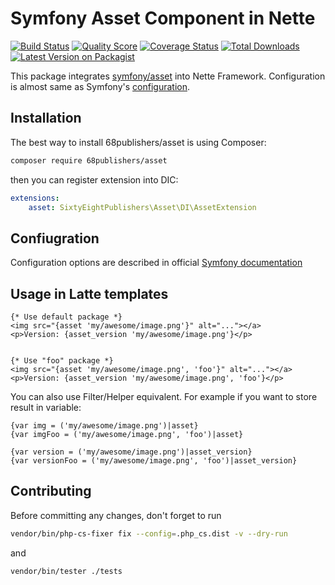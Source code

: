 # Symfony Asset Component in Nette

[![Build Status][ico-travis]][link-travis]
[![Quality Score][ico-code-quality]][link-code-quality]
[![Coverage Status][ico-scrutinizer]][link-scrutinizer]
[![Total Downloads][ico-downloads]][link-downloads]
[![Latest Version on Packagist][ico-version]][link-packagist]

This package integrates [symfony/asset](https://github.com/symfony/asset) into Nette Framework. 
Configuration is almost same as Symfony's [configuration](https://symfony.com/doc/4.2/reference/configuration/framework.html#assets).

## Installation

The best way to install 68publishers/asset is using Composer:

```bash
composer require 68publishers/asset
```

then you can register extension into DIC:

```yaml
extensions:
    asset: SixtyEightPublishers\Asset\DI\AssetExtension
```

## Confiugration

Configuration options are described in official [Symfony documentation](https://symfony.com/doc/4.2/reference/configuration/framework.html#assets)

## Usage in Latte templates

```latte
{* Use default package *}
<img src="{asset 'my/awesome/image.png'}" alt="..."></a>
<p>Version: {asset_version 'my/awesome/image.png'}</p>


{* Use "foo" package *}
<img src="{asset 'my/awesome/image.png', 'foo'}" alt="..."></a>
<p>Version: {asset_version 'my/awesome/image.png', 'foo'}</p>
```

You can also use Filter/Helper equivalent. For example if you want to store result in variable:

```latte
{var img = ('my/awesome/image.png')|asset}
{var imgFoo = ('my/awesome/image.png', 'foo')|asset}

{var version = ('my/awesome/image.png')|asset_version}
{var versionFoo = ('my/awesome/image.png', 'foo')|asset_version}
```

## Contributing

Before committing any changes, don't forget to run

```bash
vendor/bin/php-cs-fixer fix --config=.php_cs.dist -v --dry-run
```

and

```bash
vendor/bin/tester ./tests
```

[ico-version]: https://img.shields.io/packagist/v/68publishers/asset.svg?style=flat-square
[ico-travis]: https://img.shields.io/travis/68publishers/asset/master.svg?style=flat-square
[ico-scrutinizer]: https://img.shields.io/scrutinizer/coverage/g/68publishers/asset.svg?style=flat-square
[ico-code-quality]: https://img.shields.io/scrutinizer/g/68publishers/asset.svg?style=flat-square
[ico-downloads]: https://img.shields.io/packagist/dt/68publishers/asset.svg?style=flat-square

[link-packagist]: https://packagist.org/packages/68publishers/asset
[link-travis]: https://travis-ci.org/68publishers/asset
[link-scrutinizer]: https://scrutinizer-ci.com/g/68publishers/asset/code-structure
[link-code-quality]: https://scrutinizer-ci.com/g/68publishers/asset
[link-downloads]: https://packagist.org/packages/68publishers/asset

